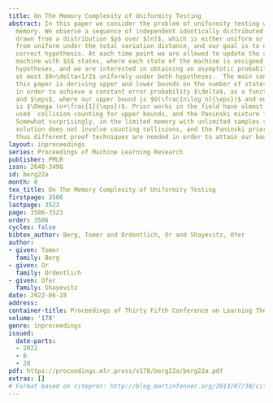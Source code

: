 ```yaml
---
title: On The Memory Complexity of Uniformity Testing
abstract: In this paper we consider the problem of uniformity testing with limited
  memory. We observe a sequence of independent identically distributed random variables
  drawn from a distribution $p$ over $[n]$, which is either uniform or is $\eps$-far
  from uniform under the total variation distance, and our goal is to determine the
  correct hypothesis. At each time point we are allowed to update the state of a finite-memory
  machine with $S$ states, where each state of the machine is assigned one of the
  hypotheses, and we are interested in obtaining an asymptotic probability of error
  at most $0<\delta<1/2$ uniformly under both hypotheses.  The main contribution of
  this paper is deriving upper and lower bounds on the number of states $S$ needed
  in order to achieve a constant error probability $\delta$, as a function of $n$
  and $\eps$, where our upper bound is $O(\frac{n\log n}{\eps})$ and our lower bound
  is $\Omega (n+\frac{1}{\eps})$. Prior works in the field have almost exclusively
  used  collision counting for upper bounds, and the Paninski mixture for lower bounds.
  Somewhat surprisingly, in the limited memory with unlimited samples setup, the optimal
  solution does not involve counting collisions, and the Paninski prior is not hard,
  thus different proof techniques are needed in order to attain our bounds.
layout: inproceedings
series: Proceedings of Machine Learning Research
publisher: PMLR
issn: 2640-3498
id: berg22a
month: 0
tex_title: On The Memory Complexity of Uniformity Testing
firstpage: 3506
lastpage: 3523
page: 3506-3523
order: 3506
cycles: false
bibtex_author: Berg, Tomer and Ordentlich, Or and Shayevitz, Ofer
author:
- given: Tomer
  family: Berg
- given: Or
  family: Ordentlich
- given: Ofer
  family: Shayevitz
date: 2022-06-28
address:
container-title: Proceedings of Thirty Fifth Conference on Learning Theory
volume: '178'
genre: inproceedings
issued:
  date-parts:
  - 2022
  - 6
  - 28
pdf: https://proceedings.mlr.press/v178/berg22a/berg22a.pdf
extras: []
# Format based on citeproc: http://blog.martinfenner.org/2013/07/30/citeproc-yaml-for-bibliographies/
---
```

